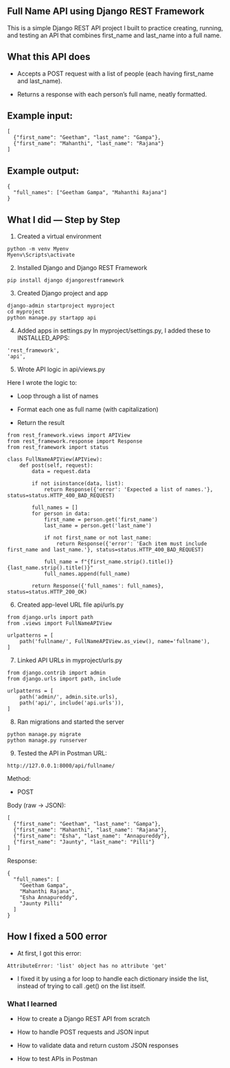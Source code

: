 ## Full Name API using Django REST Framework
This is a simple Django REST API project I built to practice creating, running, and testing an API that combines first_name and last_name into a full name.

## What this API does

- Accepts a POST request with a list of people (each having first_name and last_name).

- Returns a response with each person’s full name, neatly formatted.

## Example input:
```
[
  {"first_name": "Geetham", "last_name": "Gampa"},
  {"first_name": "Mahanthi", "last_name": "Rajana"}
]
```

## Example output:
```
{
  "full_names": ["Geetham Gampa", "Mahanthi Rajana"]
}
```
## What I did — Step by Step

1. Created a virtual environment
```
python -m venv Myenv
Myenv\Scripts\activate  
```
2. Installed Django and Django REST Framework
```
pip install django djangorestframework
```

3. Created Django project and app
```
django-admin startproject myproject
cd myproject
python manage.py startapp api
```
4. Added apps in settings.py
In myproject/settings.py, I added these to INSTALLED_APPS:
```
'rest_framework',
'api',
```
5. Wrote API logic in api/views.py

Here I wrote the logic to:

- Loop through a list of names

- Format each one as full name (with capitalization)

- Return the result
```
from rest_framework.views import APIView
from rest_framework.response import Response
from rest_framework import status

class FullNameAPIView(APIView):
    def post(self, request):
        data = request.data

        if not isinstance(data, list):
            return Response({'error': 'Expected a list of names.'}, status=status.HTTP_400_BAD_REQUEST)

        full_names = []
        for person in data:
            first_name = person.get('first_name')
            last_name = person.get('last_name')

            if not first_name or not last_name:
                return Response({'error': 'Each item must include first_name and last_name.'}, status=status.HTTP_400_BAD_REQUEST)

            full_name = f"{first_name.strip().title()} {last_name.strip().title()}"
            full_names.append(full_name)

        return Response({'full_names': full_names}, status=status.HTTP_200_OK)

```
6. Created app-level URL file api/urls.py
```
from django.urls import path
from .views import FullNameAPIView

urlpatterns = [
    path('fullname/', FullNameAPIView.as_view(), name='fullname'),
]
```

7. Linked API URLs in myproject/urls.py
```
from django.contrib import admin
from django.urls import path, include

urlpatterns = [
    path('admin/', admin.site.urls),
    path('api/', include('api.urls')),
]
```

8. Ran migrations and started the server
```
python manage.py migrate
python manage.py runserver
```

9. Tested the API in Postman
URL:
```
http://127.0.0.1:8000/api/fullname/
```

Method:

- POST

Body (raw → JSON):
```
[
  {"first_name": "Geetham", "last_name": "Gampa"},
  {"first_name": "Mahanthi", "last_name": "Rajana"},
  {"first_name": "Esha", "last_name": "Annapureddy"},
  {"first_name": "Jaunty", "last_name": "Pilli"}
]
```
Response:
```
{
  "full_names": [
    "Geetham Gampa",
    "Mahanthi Rajana",
    "Esha Annapureddy",
    "Jaunty Pilli"
  ]
}
```
## How I fixed a 500 error

- At first, I got this error:
```
AttributeError: 'list' object has no attribute 'get'
```

- I fixed it by using a for loop to handle each dictionary inside the list, instead of trying to call .get() on the list itself.

### What I learned

- How to create a Django REST API from scratch

- How to handle POST requests and JSON input

- How to validate data and return custom JSON responses

- How to test APIs in Postman
